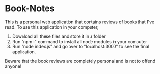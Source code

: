 # Book-Notes
This is a personal web application that contains reviews of books that I've read.
To use this application in your computer,
1) Download all these files and store it in a folder
2) Run "npm i" command to install all node modules in your computer
3) Run "node index.js" and go over to "localhost:3000" to see the final application.

Beware that the book reviews are completely personal and is not to offend anyone!

